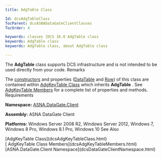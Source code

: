 ```yaml
---
title: AdgTable Class

Id: dcsAdgTableClass
TocParent: dcsASNADataGateClientClasses
TocOrder: 4

keywords: classes [DCS 16.0 AdgTable class
keywords: AdgTable class
keywords: AdgTable class, about AdgTable class

---
```


The **AdgTable** class supports DCS infrastructure and is not intended to be used directly from your code.
Remarks

The [constructors](dcsAdgKeyTableAdgKeyTableConstructorsMain.html) and properties ([DataTable](dcsAdgKeyTableClassDataTableProperty.html) and [Row](dcsAdgKeyTableClassRowProperty.html)) of this class are contained within [AdgKeyTable Class](dcsAdgKeyTableClass.html) which inherits **AdgTable** . See [AdgKeyTable Members](dcsAdgKeyTableMembers.html) for a complete list of properties and methods.
Requirements

**Namespace:** [ASNA.DataGate.Client](dcsDataGateClientNamespace.html) 

**Assembly:** ASNA DataGate Client

**Platforms:** Windows Server 2008 R2, Windows Server 2012, Windows 7, Windows 8 Pro, Windows 8.1 Pro, Windows 10
See Also

<dl />
      [AdgKeyTable Class](dcsAdgKeyTableClass.html)
      <br />
      [
					AdgKeyTable Class Members](dcsAdgKeyTableMembers.html)
      <br />
      [ASNA.DataGate.Client 
					Namespace](dcsDataGateClientNamespace.html)

